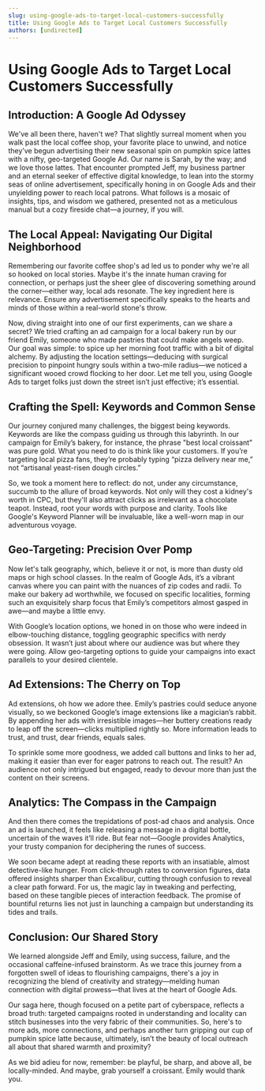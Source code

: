 ```yaml
---
slug: using-google-ads-to-target-local-customers-successfully
title: Using Google Ads to Target Local Customers Successfully
authors: [undirected]
---
```


# Using Google Ads to Target Local Customers Successfully

## Introduction: A Google Ad Odyssey

We've all been there, haven't we? That slightly surreal moment when you walk past the local coffee shop, your favorite place to unwind, and notice they’ve begun advertising their new seasonal spin on pumpkin spice lattes with a nifty, geo-targeted Google Ad. Our name is Sarah, by the way; and we love those lattes. That encounter prompted Jeff, my business partner and an eternal seeker of effective digital knowledge, to lean into the stormy seas of online advertisement, specifically honing in on Google Ads and their unyielding power to reach local patrons. What follows is a mosaic of insights, tips, and wisdom we gathered, presented not as a meticulous manual but a cozy fireside chat—a journey, if you will.

## The Local Appeal: Navigating Our Digital Neighborhood

Remembering our favorite coffee shop's ad led us to ponder why we're all so hooked on local stories. Maybe it's the innate human craving for connection, or perhaps just the sheer glee of discovering something around the corner—either way, local ads resonate. The key ingredient here is relevance. Ensure any advertisement specifically speaks to the hearts and minds of those within a real-world stone's throw. 

Now, diving straight into one of our first experiments, can we share a secret? We tried crafting an ad campaign for a local bakery run by our friend Emily, someone who made pastries that could make angels weep. Our goal was simple: to spice up her morning foot traffic with a bit of digital alchemy. By adjusting the location settings—deducing with surgical precision to pinpoint hungry souls within a two-mile radius—we noticed a significant wooed crowd flocking to her door. Let me tell you, using Google Ads to target folks just down the street isn’t just effective; it’s essential.

## Crafting the Spell: Keywords and Common Sense 

Our journey conjured many challenges, the biggest being keywords. Keywords are like the compass guiding us through this labyrinth. In our campaign for Emily’s bakery, for instance, the phrase "best local croissant" was pure gold. What you need to do is think like your customers. If you’re targeting local pizza fans, they’re probably typing “pizza delivery near me,” not “artisanal yeast-risen dough circles.”

So, we took a moment here to reflect: do not, under any circumstance, succumb to the allure of broad keywords. Not only will they cost a kidney's worth in CPC, but they'll also attract clicks as irrelevant as a chocolate teapot. Instead, root your words with purpose and clarity. Tools like Google's Keyword Planner will be invaluable, like a well-worn map in our adventurous voyage.

## Geo-Targeting: Precision Over Pomp

Now let's talk geography, which, believe it or not, is more than dusty old maps or high school classes. In the realm of Google Ads, it’s a vibrant canvas where you can paint with the nuances of zip codes and radii. To make our bakery ad worthwhile, we focused on specific localities, forming such an exquisitely sharp focus that Emily’s competitors almost gasped in awe—and maybe a little envy.

With Google’s location options, we honed in on those who were indeed in elbow-touching distance, toggling geographic specifics with nerdy obsession. It wasn’t just about where our audience was but where they were going. Allow geo-targeting options to guide your campaigns into exact parallels to your desired clientele.

## Ad Extensions: The Cherry on Top

Ad extensions, oh how we adore thee. Emily’s pastries could seduce anyone visually, so we beckoned Google’s image extensions like a magician’s rabbit. By appending her ads with irresistible images—her buttery creations ready to leap off the screen—clicks multiplied rightly so. More information leads to trust, and trust, dear friends, equals sales.

To sprinkle some more goodness, we added call buttons and links to her ad, making it easier than ever for eager patrons to reach out. The result? An audience not only intrigued but engaged, ready to devour more than just the content on their screens.

## Analytics: The Compass in the Campaign 

And then there comes the trepidations of post-ad chaos and analysis. Once an ad is launched, it feels like releasing a message in a digital bottle, uncertain of the waves it’ll ride. But fear not—Google provides Analytics, your trusty companion for deciphering the runes of success.

We soon became adept at reading these reports with an insatiable, almost detective-like hunger. From click-through rates to conversion figures, data offered insights sharper than Excalibur, cutting through confusion to reveal a clear path forward. For us, the magic lay in tweaking and perfecting, based on these tangible pieces of interaction feedback. The promise of bountiful returns lies not just in launching a campaign but understanding its tides and trails.

## Conclusion: Our Shared Story

We learned alongside Jeff and Emily, using success, failure, and the occasional caffeine-infused brainstorm. As we trace this journey from a forgotten swell of ideas to flourishing campaigns, there's a joy in recognizing the blend of creativity and strategy—melding human connection with digital prowess—that lives at the heart of Google Ads.

Our saga here, though focused on a petite part of cyberspace, reflects a broad truth: targeted campaigns rooted in understanding and locality can stitch businesses into the very fabric of their communities. So, here's to more ads, more connections, and perhaps another turn gripping our cup of pumpkin spice latte because, ultimately, isn’t the beauty of local outreach all about that shared warmth and proximity?

As we bid adieu for now, remember: be playful, be sharp, and above all, be locally-minded. And maybe, grab yourself a croissant. Emily would thank you.